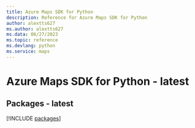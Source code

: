 ```yaml
---
title: Azure Maps SDK for Python
description: Reference for Azure Maps SDK for Python
author: alextts627
ms.author: alextts627
ms.data: 06/27/2023
ms.topic: reference
ms.devlang: python
ms.service: maps
---
```

# Azure Maps SDK for Python - latest
## Packages - latest
[!INCLUDE [packages](maps-index.md)]